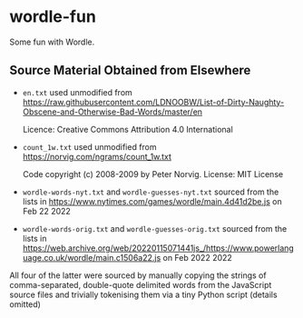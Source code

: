 # wordle-fun

Some fun with Wordle.

## Source Material Obtained from Elsewhere

* `en.txt` used unmodified from https://raw.githubusercontent.com/LDNOOBW/List-of-Dirty-Naughty-Obscene-and-Otherwise-Bad-Words/master/en

  Licence: Creative Commons Attribution 4.0 International


* `count_1w.txt` used unmodified from https://norvig.com/ngrams/count_1w.txt

  Code copyright (c) 2008-2009 by Peter Norvig. License: MIT License

* `wordle-words-nyt.txt` and `wordle-guesses-nyt.txt` sourced from the lists in https://www.nytimes.com/games/wordle/main.4d41d2be.js on Feb 22 2022
* `wordle-words-orig.txt` and `wordle-guesses-orig.txt` sourced from the lists in https://web.archive.org/web/20220115071441js_/https://www.powerlanguage.co.uk/wordle/main.c1506a22.js on Feb 2022 2022

All four of the latter were sourced by manually copying the strings of comma-separated, double-quote delimited words from the JavaScript source files and trivially tokenising them via a tiny Python script (details omitted)


